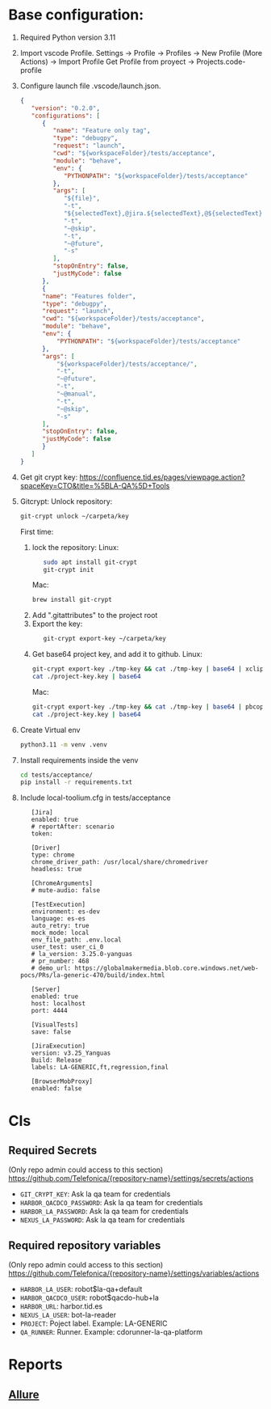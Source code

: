 # Base configuration:

   1. Required Python version 3.11
   
   2. Import vscode Profile.
      Settings -> Profile -> Profiles -> New Profile (More Actions) -> Import Profile
      Get Profile from proyect -> Projects.code-profile

   3. Configure launch file .vscode/launch.json.
      ```json
      {
         "version": "0.2.0",
         "configurations": [
            {
               "name": "Feature only tag",
               "type": "debugpy",
               "request": "launch",
               "cwd": "${workspaceFolder}/tests/acceptance",
               "module": "behave",
               "env": {
                  "PYTHONPATH": "${workspaceFolder}/tests/acceptance"
               },
               "args": [
                  "${file}",
                  "-t",
                  "${selectedText},@jira.${selectedText},@${selectedText}",
                  "-t",
                  "~@skip",
                  "-t",
                  "~@future",
                  "-s"
               ],
               "stopOnEntry": false,
               "justMyCode": false
            },
            {
            "name": "Features folder",
            "type": "debugpy",
            "request": "launch",
            "cwd": "${workspaceFolder}/tests/acceptance",
            "module": "behave",
            "env": {
                "PYTHONPATH": "${workspaceFolder}/tests/acceptance"
            },
            "args": [
                "${workspaceFolder}/tests/acceptance/",
                "-t",
                "~@future",
                "-t",
                "~@manual",
                "-t",
                "~@skip",
                "-s"
            ],
            "stopOnEntry": false,
            "justMyCode": false
            }
         ]
      }
      ```
   4. Get git crypt key:
      https://confluence.tid.es/pages/viewpage.action?spaceKey=CTO&title=%5BLA-QA%5D+Tools

   5. Gitcrypt:
      Unlock repository:
         ```bash
         git-crypt unlock ~/carpeta/key
         ```
      First time:
      1. lock the repository:
         Linux:
            ```bash
               sudo apt install git-crypt
               git-crypt init
            ```
         Mac:
            ```bash
            brew install git-crypt
            ```
      2. Add ".gitattributes" to the project root
      3. Export the key:
         ```bash
            git-crypt export-key ~/carpeta/key
         ```
      4. Get base64 project key, and add it to github.
         Linux:
            ```bash
            git-crypt export-key ./tmp-key && cat ./tmp-key | base64 | xclip && rm ./tmp-key
            cat ./project-key.key | base64
            ```
         Mac:
            ```bash
            git-crypt export-key ./tmp-key && cat ./tmp-key | base64 | pbcopy && rm ./tmp-key
            cat ./project-key.key | base64
            ```
   6. Create Virtual env
         ```bash
         python3.11 -m venv .venv
         ```
   7. Install requirements inside the venv
         ```bash
         cd tests/acceptance/
         pip install -r requirements.txt
         ```
   8. Include local-toolium.cfg in tests/acceptance
      ```
         [Jira]
         enabled: true
         # reportAfter: scenario
         token: 

         [Driver]
         type: chrome
         chrome_driver_path: /usr/local/share/chromedriver
         headless: true

         [ChromeArguments]
         # mute-audio: false

         [TestExecution]
         environment: es-dev
         language: es-es
         auto_retry: true
         mock_mode: local
         env_file_path: .env.local
         user_test: user_ci_0
         # la_version: 3.25.0-yanguas
         # pr_number: 468
         # demo_url: https://globalmakermedia.blob.core.windows.net/web-pocs/PRs/la-generic-470/build/index.html

         [Server]
         enabled: true
         host: localhost
         port: 4444

         [VisualTests]
         save: false

         [JiraExecution]
         version: v3.25_Yanguas
         Build: Release
         labels: LA-GENERIC,ft,regression,final

         [BrowserMobProxy]
         enabled: false
      ```

# CIs
## Required Secrets 
   (Only repo admin could access to this section) https://github.com/Telefonica/{repository-name}/settings/secrets/actions
- `GIT_CRYPT_KEY`: Ask la qa team for credentials
- `HARBOR_QACDCO_PASSWORD`: Ask la qa team for credentials
- `HARBOR_LA_PASSWORD`: Ask la qa team for credentials
- `NEXUS_LA_PASSWORD`: Ask la qa team for credentials

## Required repository variables
   (Only repo admin could access to this section) https://github.com/Telefonica/{repository-name}/settings/variables/actions
- `HARBOR_LA_USER`: robot$la-qa+default
- `HARBOR_QACDCO_USER`: robot$qacdo-hub+la
- `HARBOR_URL`: harbor.tid.es
- `NEXUS_LA_USER`: bot-la-reader
- `PROJECT`: Poject label. Example: LA-GENERIC
- `QA_RUNNER`: Runner. Example: cdorunner-la-qa-platform

# Reports

## [Allure](https://docs.qameta.io/allure/#_installing_a_commandline)